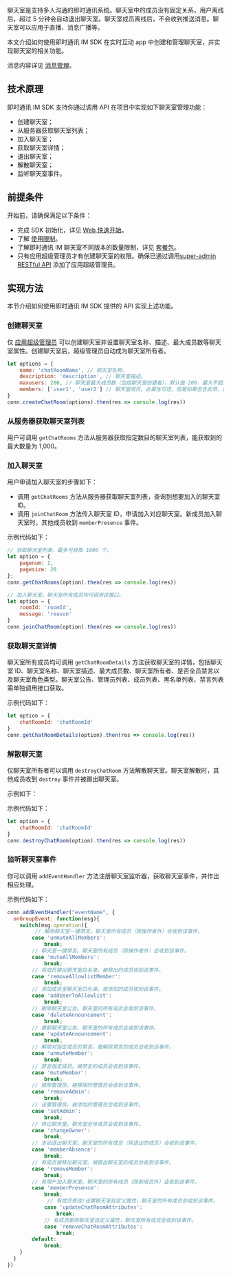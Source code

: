 聊天室是支持多人沟通的即时通讯系统。聊天室中的成员没有固定关系，用户离线后，超过 5 分钟会自动退出聊天室。聊天室成员离线后，不会收到推送消息。聊天室可以应用于直播、消息广播等。

本文介绍如何使用即时通讯 IM SDK 在实时互动 app 中创建和管理聊天室，并实现聊天室的相关功能。

消息内容详见 [消息管理](./agora_chat_message_overview?platform=Web)。

## 技术原理

即时通讯 IM SDK 支持你通过调用 API 在项目中实现如下聊天室管理功能：

- 创建聊天室；
- 从服务器获取聊天室列表；
- 加入聊天室；
- 获取聊天室详情；
- 退出聊天室；
- 解散聊天室；
- 监听聊天室事件。

## 前提条件

开始前，请确保满足以下条件：

- 完成 SDK 初始化，详见 [Web 快速开始](./agora_chat_get_started_web?platform=Web)。
- 了解 [使用限制](./agora_chat_limitation?platform=Web)。
- 了解即时通讯 IM 聊天室不同版本的数量限制，详见 [套餐包](./agora_chat_plan?platform=Web)。
- 只有应用超级管理员才有创建聊天室的权限。确保已通过调用[super-admin RESTful API](./agora_chat_restful_chatroom_superadmin?platform=RESTful#adding-a-chat-room-super-admin) 添加了应用超级管理员。

## 实现方法

本节介绍如何使用即时通讯 IM SDK 提供的 API 实现上述功能。

### 创建聊天室

仅 [应用超级管理员](./agora_chat_restful_chatroom_superadmin) 可以创建聊天室并设置聊天室名称、描述、最大成员数等聊天室属性。创建聊天室后，超级管理员自动成为聊天室所有者。

```javascript
let options = {
    name: 'chatRoomName', // 聊天室名称。
    description: 'description', // 聊天室描述。
    maxusers: 200, // 聊天室最大成员数（包括聊天室创建者），默认值 200，最大不超过 5,000。
    members: ['user1', 'user2'] // 聊天室成员。此属性可选，但是如果包含此项，数组元素至少一个。
}
conn.createChatRoom(options).then(res => console.log(res))
```

### 从服务器获取聊天室列表

用户可调用 `getChatRooms` 方法从服务器获取指定数目的聊天室列表，能获取到的最大数量为 1,000。

### 加入聊天室

用户申请加入聊天室的步骤如下：

- 调用 `getChatRooms` 方法从服务器获取聊天室列表，查询到想要加入的聊天室 ID。
- 调用 `joinChatRoom` 方法传入聊天室 ID，申请加入对应聊天室。新成员加入聊天室时，其他成员收到 `memberPresence` 事件。

示例代码如下：

```javascript
// 获取聊天室列表，最多可获取 1000 个。
let option = {
    pagenum: 1,
    pagesize: 20
};
conn.getChatRooms(option).then(res => console.log(res))

// 加入聊天室。聊天室所有成员均可调用该接口。
let option = {
    roomId: 'roomId',
    message: 'reason'
}
conn.joinChatRoom(option).then(res => console.log(res))
```

### 获取聊天室详情

聊天室所有成员均可调用 `getChatRoomDetails` 方法获取聊天室的详情，包括聊天室 ID、聊天室名称、聊天室描述、最大成员数、聊天室所有者、是否全员禁言以及聊天室角色类型。聊天室公告、管理员列表、成员列表、黑名单列表、禁言列表需单独调用接口获取。

示例代码如下：

```javascript
let option = {
    chatRoomId: 'chatRoomId'
}
conn.getChatRoomDetails(option).then(res => console.log(res))
```

### 解散聊天室

仅聊天室所有者可以调用 `destroyChatRoom` 方法解散聊天室。聊天室解散时，其他成员收到 `destroy` 事件并被踢出聊天室。

示例如下：

示例代码如下：

```javascript
let option = {
    chatRoomId: 'chatRoomId'
}
conn.destroyChatRoom(option).then(res => console.log(res))
```

### 监听聊天室事件

你可以调用 `addEventHandler` 方法注册聊天室监听器，获取聊天室事件，并作出相应处理。

示例代码如下：

```javascript
conn.addEventHandler("eventName", {
  onGroupEvent: function(msg){
    switch(msg.operation){
         // 解除聊天室一键禁言。聊天室所有成员（除操作者外）会收到该事件。
        case 'unmuteAllMembers':
            break;
        // 聊天室一键禁言。聊天室所有成员（除操作者外）会收到该事件。
        case 'muteAllMembers':
            break;
        // 将成员移出聊天室白名单。被移出的成员收到该事件。
        case 'removeAllowlistMember':
            break;
        // 添加成员至聊天室白名单。被添加的成员收到该事件。
        case 'addUserToAllowlist':
            break;
        // 删除聊天室公告。聊天室的所有成员会收到该事件。
        case 'deleteAnnouncement':
            break;
        // 更新聊天室公告。聊天室的所有成员会收到该事件。
        case 'updateAnnouncement':
            break;
        // 解除对指定成员的禁言。被解除禁言的成员会收到该事件。
        case 'unmuteMember':
            break;
        // 禁言指定成员。被禁言的成员会收到该事件。
        case 'muteMember':
            break;
        // 移除管理员。被移除的管理员会收到该事件。
        case 'removeAdmin':
            break;
        // 设置管理员。被添加的管理员会收到该事件。
        case 'setAdmin':
            break;
        // 转让聊天室。聊天室全体成员会收到该事件。
        case 'changeOwner':
            break;
        // 主动退出聊天室。聊天室的所有成员（除退出的成员）会收到该事件。
        case 'memberAbsence':
            break;
        // 有成员被移出聊天室。被踢出聊天室的成员会收到该事件。
        case 'removeMember':
            break;
        // 有用户加入聊天室。聊天室的所有成员（除新成员外）会收到该事件。
        case 'memberPresence':
            break;
             // 有成员修改/设置聊天室自定义属性，聊天室的所有成员会收到该事件。
            case 'updateChatRoomAttributes':
                break;
            // 有成员删除聊天室自定义属性，聊天室所有成员会收到该事件。
            case 'removeChatRoomAttributes':
                break;
        default:
            break;
    }
  }
})
```